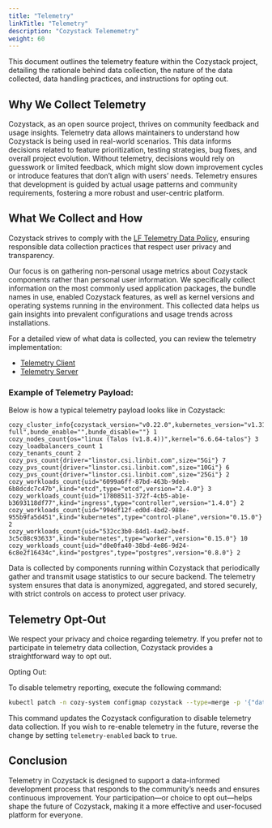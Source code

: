 ```yaml
---
title: "Telemetry"
linkTitle: "Telemetry"
description: "Cozystack Telememetry"
weight: 60
---
```


This document outlines the telemetry feature within the Cozystack project, detailing the rationale behind data collection, the nature of the data collected, data handling practices, and instructions for opting out.

## Why We Collect Telemetry

Cozystack, as an open source project, thrives on community feedback and usage insights. Telemetry data allows maintainers to understand how Cozystack is being used in real-world scenarios. This data informs decisions related to feature prioritization, testing strategies, bug fixes, and overall project evolution. Without telemetry, decisions would rely on guesswork or limited feedback, which might slow down improvement cycles or introduce features that don’t align with users’ needs. Telemetry ensures that development is guided by actual usage patterns and community requirements, fostering a more robust and user-centric platform.

## What We Collect and How

Cozystack strives to comply with the [LF Telemetry Data Policy](https://www.linuxfoundation.org/legal/telemetry-data-policy), ensuring responsible data collection practices that respect user privacy and transparency.

Our focus is on gathering non-personal usage metrics about Cozystack components rather than personal user information. We specifically collect information on the most commonly used application packages, the bundle names in use, enabled Cozystack features, as well as kernel versions and operating systems running in the environment. This collected data helps us gain insights into prevalent configurations and usage trends across installations.

For a detailed view of what data is collected, you can review the telemetry implementation:
- [Telemetry Client](https://github.com/aenix-io/cozystack/tree/main/internal/telemetry)
- [Telemetry Server](https://github.com/aenix-io/cozystack-telemetry-server/)

### Example of Telemetry Payload:

Below is how a typical telemetry payload looks like in Cozystack:

```prometheus
cozy_cluster_info{cozystack_version="v0.22.0",kubernetes_version="v1.31.4",oidc_enabled="true",bundle_name="paas-full",bunde_enable="",bunde_disable=""} 1
cozy_nodes_count{os="linux (Talos (v1.8.4))",kernel="6.6.64-talos"} 3
cozy_loadbalancers_count 1
cozy_tenants_count 2
cozy_pvs_count{driver="linstor.csi.linbit.com",size="5Gi"} 7
cozy_pvs_count{driver="linstor.csi.linbit.com",size="10Gi"} 6
cozy_pvs_count{driver="linstor.csi.linbit.com",size="25Gi"} 2
cozy_workloads_count{uid="6099a6ff-87bd-463b-9deb-6b8dcdc7c47b",kind="etcd",type="etcd",version="2.4.0"} 3
cozy_workloads_count{uid="17808511-372f-4cb5-ab1e-b3693118df77",kind="ingress",type="controller",version="1.4.0"} 2
cozy_workloads_count{uid="994df12f-ed0d-4bd2-988e-955b9fa5d451",kind="kubernetes",type="control-plane",version="0.15.0"} 2
cozy_workloads_count{uid="532cc3b0-84d1-4ad2-be4f-3c5c08c93633",kind="kubernetes",type="worker",version="0.15.0"} 10
cozy_workloads_count{uid="d0e0fa40-38bd-4e86-9d24-6c8e2f16434c",kind="postgres",type="postgres",version="0.8.0"} 2
```

Data is collected by components running within Cozystack that periodically gather and transmit usage statistics to our secure backend. The telemetry system ensures that data is anonymized, aggregated, and stored securely, with strict controls on access to protect user privacy.

## Telemetry Opt-Out

We respect your privacy and choice regarding telemetry. If you prefer not to participate in telemetry data collection, Cozystack provides a straightforward way to opt out.

Opting Out:

To disable telemetry reporting, execute the following command:

```bash
kubectl patch -n cozy-system configmap cozystack --type=merge -p '{"data":{"telemetry-enabled": "false"}}'
```

This command updates the Cozystack configuration to disable telemetry data collection. If you wish to re-enable telemetry in the future, reverse the change by setting `telemetry-enabled` back to `true`.

## Conclusion

Telemetry in Cozystack is designed to support a data-informed development process that responds to the community’s needs and ensures continuous improvement. Your participation—or choice to opt out—helps shape the future of Cozystack, making it a more effective and user-focused platform for everyone.
